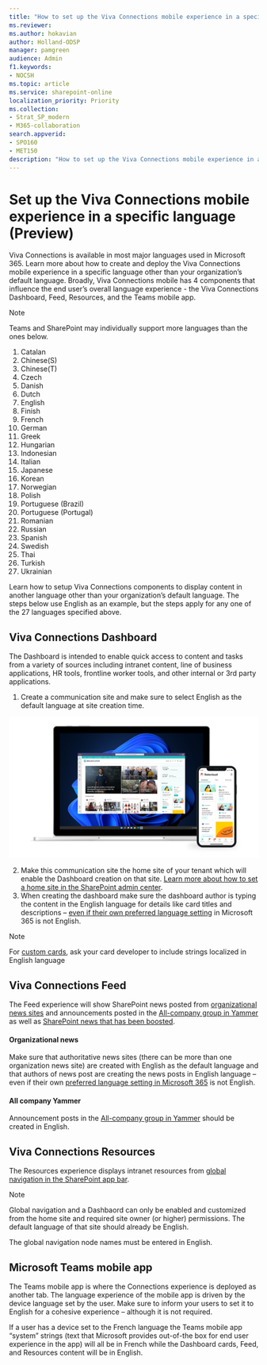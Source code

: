 ```yaml
---
title: "How to set up the Viva Connections mobile experience in a specific language (Preview)"
ms.reviewer: 
ms.author: hokavian
author: Holland-ODSP
manager: pamgreen
audience: Admin
f1.keywords:
- NOCSH
ms.topic: article
ms.service: sharepoint-online
localization_priority: Priority
ms.collection:  
- Strat_SP_modern
- M365-collaboration
search.appverid:
- SPO160
- MET150
description: "How to set up the Viva Connections mobile experience in a specific language"
---
```


# Set up the Viva Connections mobile experience in a specific language (Preview)
Viva Connections is available in most major languages used in Microsoft 365. Learn more about how to create and deploy the Viva Connections mobile experience in a specific language other than your organization’s default language. Broadly, Viva Connections mobile has 4 components that influence the end user’s overall language experience - the Viva Connections Dashboard, Feed, Resources, and the Teams mobile app. 


> [!NOTE]
> Teams and SharePoint may individually support more languages than the ones below.

1. Catalan
2. Chinese(S)	
3. Chinese(T)
4. Czech	
5. Danish
6. Dutch
7. English	
8. Finish
9. French	
10. German		
11. Greek	
12. Hungarian	
13. Indonesian	
14. Italian	
15. Japanese 
16. Korean	
17. Norwegian 
18. Polish		
19. Portuguese (Brazil)
20. Portuguese (Portugal)
21. Romanian
22. Russian
23. Spanish
24. Swedish
25. Thai
26. Turkish
27. Ukrainian

Learn how to setup Viva Connections components to display content in another language other than your organization’s default language. The steps below use English as an example, but the steps apply for any one of the 27 languages specified above. 

## Viva Connections Dashboard
The Dashboard is intended to enable quick access to content and tasks from a variety of sources including intranet content, line of business applications, HR tools, frontline worker tools, and other internal or 3rd party applications.

1. Create a communication site and make sure to select English as the default language at site creation time.

![image showing viva connections on mobile and desktop](media/vc-hero.png)

2. Make this communication site the home site of your tenant which will enable the Dashboard creation on that site. [Learn more about how to set a home site in the SharePoint admin center](/SharePoint/home-site-admin-center). 
3. When creating the dashboard make sure the dashboard author is typing the content in the English language for details like card titles and descriptions – [even if their own preferred language setting](/office/change-your-personal-language-and-region-settings-caa1fccc-bcdb-42f3-9e5b-45957647ffd7) in Microsoft 365 is not English. 


> [!NOTE]
> For [custom cards](/sharepoint/dev/spfx/web-parts/guidance/localize-web-parts), ask your card developer to include strings localized in English language


## Viva Connections Feed
The Feed experience will show SharePoint news posted from [organizational news sites](/SharePoint/organization-news-site) and announcements posted in the [All-company group in Yammer](/yammer/manage-yammer-groups/yammer-all-company-yammer-community) as well as [SharePoint news that has been boosted](/office/boost-news-from-organization-news-sites-46ad8dc5-8f3b-4d81-853d-8bbbdd0f9c83).

#### Organizational news
Make sure that authoritative news sites (there can be more than one organization news site) are created with English as the default language and that authors of news post are creating the news posts in English language – even if their own [preferred language setting in Microsoft 365](https://support.microsoft.com/office/change-your-personal-language-and-region-settings-caa1fccc-bcdb-42f3-9e5b-45957647ffd7) is not English. 

#### All company Yammer
Announcement posts in the [All-company group in Yammer](/yammer/manage-yammer-groups/yammer-all-company-yammer-community) should be created in English.


## Viva Connections Resources
The Resources experience displays intranet resources from [global navigation in the SharePoint app bar](/SharePoint/sharepoint-app-bar).

> [!NOTE]
> Global navigation and a Dashbaord can only be enabled and customized from the home site and required site owner (or higher) permissions. The default language of that site should already be English.

The global navigation node names must be entered in English.

## Microsoft Teams mobile app 
The Teams mobile app is where the Connections experience is deployed as another tab. The language experience of the mobile app is driven by the device language set by the user. Make sure to inform your users to set it to English for a cohesive experience – although it is not required. 


If a user has a device set to the French language the Teams mobile app “system” strings (text that Microsoft provides out-of-the box for end user experience in the app) will all be in French while the Dashboard cards, Feed, and Resources content will be in English.